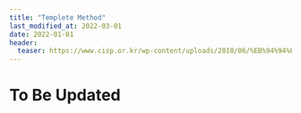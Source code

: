 ```yaml
---
title: "Templete Method"
last_modified_at: 2022-03-01
date: 2022-01-01
header:
  teaser: https://www.cisp.or.kr/wp-content/uploads/2018/06/%EB%94%94%EC%9E%90%EC%9D%B8%ED%8C%A8%ED%84%B4.png
---
```


# To Be Updated